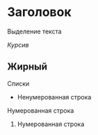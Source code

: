 # Заголовок

Выделение текста

*Курсив*

## Жирный

Списки

* Ненумерованная строка

Нумерованная строка

1. Нумерованная строка
